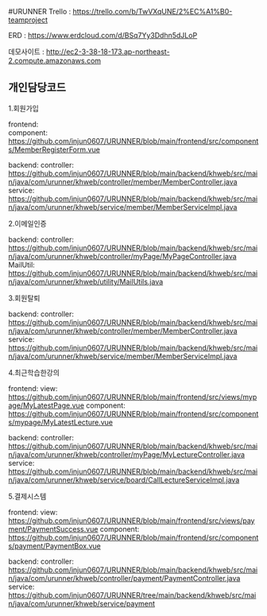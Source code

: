 #URUNNER
Trello : https://trello.com/b/TwVXqUNE/2%EC%A1%B0-teamproject

ERD : https://www.erdcloud.com/d/BSq7Yy3Ddhn5dJLoP

데모사이트 : http://ec2-3-38-18-173.ap-northeast-2.compute.amazonaws.com

## 개인담당코드
1.회원가입

frontend:	
	component: https://github.com/injun0607/URUNNER/blob/main/frontend/src/components/MemberRegisterForm.vue

backend: 
	controller: https://github.com/injun0607/URUNNER/blob/main/backend/khweb/src/main/java/com/urunner/khweb/controller/member/MemberController.java
	service: https://github.com/injun0607/URUNNER/blob/main/backend/khweb/src/main/java/com/urunner/khweb/service/member/MemberServiceImpl.java


2.이메일인증

backend:
	controller: https://github.com/injun0607/URUNNER/blob/main/backend/khweb/src/main/java/com/urunner/khweb/controller/myPage/MyPageController.java
	MailUtil: https://github.com/injun0607/URUNNER/blob/main/backend/khweb/src/main/java/com/urunner/khweb/utility/MailUtils.java


3.회원탈퇴


backend:
	controller: https://github.com/injun0607/URUNNER/blob/main/backend/khweb/src/main/java/com/urunner/khweb/controller/member/MemberController.java
	service: https://github.com/injun0607/URUNNER/blob/main/backend/khweb/src/main/java/com/urunner/khweb/service/member/MemberServiceImpl.java


4.최근학습한강의

frontend:
	view: https://github.com/injun0607/URUNNER/blob/main/frontend/src/views/mypage/MyLatestPage.vue
	component: https://github.com/injun0607/URUNNER/blob/main/frontend/src/components/mypage/MyLatestLecture.vue

backend:
	controller: https://github.com/injun0607/URUNNER/blob/main/backend/khweb/src/main/java/com/urunner/khweb/controller/myPage/MyLectureController.java
	service: https://github.com/injun0607/URUNNER/blob/main/backend/khweb/src/main/java/com/urunner/khweb/service/board/CallLectureServiceImpl.java


5.결제시스템

frontend:
	view: https://github.com/injun0607/URUNNER/blob/main/frontend/src/views/payment/PaymentSuccess.vue
	component: https://github.com/injun0607/URUNNER/blob/main/frontend/src/components/payment/PaymentBox.vue

backend: 
	controller: https://github.com/injun0607/URUNNER/blob/main/backend/khweb/src/main/java/com/urunner/khweb/controller/payment/PaymentController.java
	service: https://github.com/injun0607/URUNNER/tree/main/backend/khweb/src/main/java/com/urunner/khweb/service/payment
